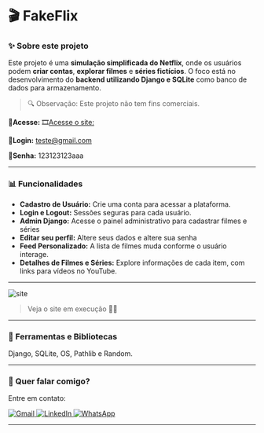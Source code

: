 # 🎬 FakeFlix

### ✨ Sobre este projeto

Este projeto é uma **simulação simplificada do Netflix**, onde os usuários podem **criar contas**, **explorar filmes** e **séries fictícios**. O foco está no desenvolvimento do **backend utilizando Django e SQLite** como banco de dados para armazenamento.

> 🔍 Observação: Este projeto não tem fins comerciais.

**📌Acesse:** 🎞[Acesse o site: ](https://fakeflix-production.up.railway.app/)

**📧Login:** teste@gmail.com

**🔑Senha:** 123123123aaa

---

### 📊 Funcionalidades

- **Cadastro de Usuário:** Crie uma conta para acessar a plataforma.
- **Login e Logout:** Sessões seguras para cada usuário.
- **Admin Django:** Acesse o painel administrativo para cadastrar filmes e séries
- **Editar seu perfil:** Altere seus dados e altere sua senha
- **Feed Personalizado:** A lista de filmes muda conforme o usuário interage.
- **Detalhes de Filmes e Séries:** Explore informações de cada item, com links para vídeos no YouTube.

---

<img src="fakeflix.gif" alt="site">

> Veja o site em execução 🐱‍💻

---

### 🚀 Ferramentas e Bibliotecas

Django, SQLite, OS, Pathlib e Random.

---

### 💌 Quer falar comigo?

Entre em contato:

<p align="left">  
<a href="mailto:edsoncarvalhointuria@gmail.com" title="Gmail">  
  <img src="https://img.shields.io/badge/-Gmail-FF0000?style=flat-square&labelColor=FF0000&logo=gmail&logoColor=white" alt="Gmail"/>  
</a>  
<a href="#" title="LinkedIn">  
  <img src="https://img.shields.io/badge/-LinkedIn-0e76a8?style=flat-square&logo=linkedin&logoColor=white" alt="LinkedIn"/>  
</a>  
<a href="https://wa.me/5511962400219" title="WhatsApp">  
  <img src="https://img.shields.io/badge/-WhatsApp-25d366?style=flat-square&labelColor=25d366&logo=whatsapp&logoColor=white" alt="WhatsApp"/>  
</a>  
</p>

---
